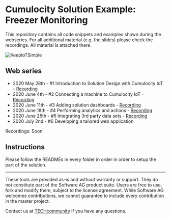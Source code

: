 # Cumulocity Solution Example: Freezer Monitoring

This repository contains all code snippets and examples shown during the webseries. For all additional material (e.g. the slides) please check the recordings. All material is attached there.

![KeepIoTSimple](https://user-images.githubusercontent.com/1639884/84354267-da22b680-abc0-11ea-8e70-22842d0f0be6.jpg)

## Web series

- 2020 May 28th - #1 Introduction to Solution Design with Cumulocity IoT - [Recording](https://www.brighttalk.com/webcast/17917/409190)
- 2020 June 4th - #2 Connecting a machine to Cumulocity IoT - [Recording](https://www.brighttalk.com/webcast/17917/409198)
- 2020 June 11th - #3 Adding solution dashboards - [Recording](https://www.brighttalk.com/webcast/17917/409193)
- 2020 June 18th - #4 Performing analytics and actions - [Recording](https://www.brighttalk.com/webcast/17917/409195)
- 2020 June 25th - #5 Integrating 3rd party data sets - [Recording](https://www.brighttalk.com/webcast/17917/409196)
- 2020 July 2nd - #6 Developing a tailored web application

Recordings: Soon

## Instructions

Please follow the READMEs in every folder in order in order to setup the part of the solution.

______________________
These tools are provided as-is and without warranty or support. They do not constitute part of the Software AG product suite. Users are free to use, fork and modify them, subject to the license agreement. While Software AG welcomes contributions, we cannot guarantee to include every contribution in the master project.

Contact us at [TECHcommunity](mailto:technologycommunity@softwareag.com?subject=Github/SoftwareAG) if you have any questions.
